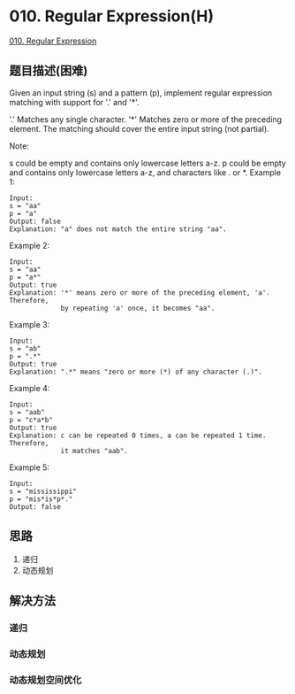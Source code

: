 # 010. Regular Expression(H)
[010. Regular Expression](https://leetcode-cn.com/problems/regular-expression-matching/)

## 题目描述(困难)
Given an input string (s) and a pattern (p), implement regular expression matching with support for '.' and '*'.

'.' Matches any single character.
'*' Matches zero or more of the preceding element.
The matching should cover the entire input string (not partial).

Note:

s could be empty and contains only lowercase letters a-z.
p could be empty and contains only lowercase letters a-z, and characters like . or *.
Example 1:
```
Input:
s = "aa"
p = "a"
Output: false
Explanation: "a" does not match the entire string "aa".
```
Example 2:
```
Input:
s = "aa"
p = "a*"
Output: true
Explanation: '*' means zero or more of the preceding element, 'a'. Therefore, 
             by repeating 'a' once, it becomes "aa".
```
Example 3:
```
Input:
s = "ab"
p = ".*"
Output: true
Explanation: ".*" means "zero or more (*) of any character (.)".
```
Example 4:
```
Input:
s = "aab"
p = "c*a*b"
Output: true
Explanation: c can be repeated 0 times, a can be repeated 1 time. Therefore, 
             it matches "aab".
```
Example 5:
```
Input:
s = "mississippi"
p = "mis*is*p*."
Output: false
```

## 思路
1. 递归
2. 动态规划

## 解决方法

### 递归

### 动态规划

### 动态规划空间优化
